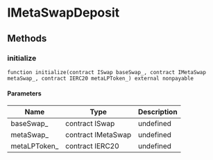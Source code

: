 # IMetaSwapDeposit









## Methods

### initialize

```solidity
function initialize(contract ISwap baseSwap_, contract IMetaSwap metaSwap_, contract IERC20 metaLPToken_) external nonpayable
```





#### Parameters

| Name | Type | Description |
|---|---|---|
| baseSwap_ | contract ISwap | undefined |
| metaSwap_ | contract IMetaSwap | undefined |
| metaLPToken_ | contract IERC20 | undefined |




